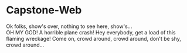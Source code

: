# Capstone-Web
Ok folks, show's over, nothing to see here, show's...<br>
OH MY GOD!
A horrible plane crash!
Hey everybody, get a load of this flaming wreckage!
Come on, crowd around, crowd around, don't be shy, crowd around...
